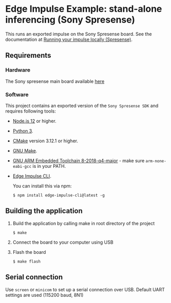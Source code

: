 # Edge Impulse Example: stand-alone inferencing (Sony Spresense)

This runs an exported impulse on the Sony Spresense board. See the documentation at [Running your impulse locally (Spresense)](https://docs.edgeimpulse.com/docs/running-your-impulse-spresense).


## Requirements

### Hardware

The Sony spresense main board available [here](https://developer.sony.com/develop/spresense/buy-now)

### Software

This project contains an exported version of the `Sony Spresense SDK` and requires following tools:

* [Node.js 12](https://nodejs.org/en/download/) or higher.
* [Python 3](https://www.python.org/download/releases/3.0/).
* [CMake](https://cmake.org) version 3.12.1 or higher.
* [GNU Make](https://www.gnu.org/software/make/).
* [GNU ARM Embedded Toolchain 8-2018-q4-major](https://developer.arm.com/tools-and-software/open-source-software/developer-tools/gnu-toolchain/gnu-rm/downloads) - make sure `arm-none-eabi-gcc` is in your PATH.
* [Edge Impulse CLI](https://docs.edgeimpulse.com/docs/cli-installation).

    You can install this via npm:

    ```
    $ npm install edge-impulse-cli@latest -g
    ```

## Building the application

1. Build the application by calling make in root directory of the project

    ```
    $ make
    ```

1. Connect the board to your computer using USB

1. Flash the board

    ```
    $ make flash
    ```

## Serial connection

Use `screen` or `minicom` to set up a serial connection over USB. Default UART settings are used (115200 baud, 8N1)
